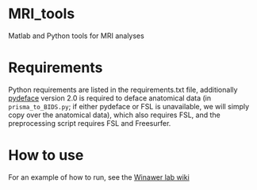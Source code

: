 # MRI_tools
Matlab and Python tools for MRI analyses

# Requirements

Python requirements are listed in the requirements.txt file,
additionally [pydeface](https://github.com/poldracklab/pydeface)
version 2.0 is required to deface anatomical data (in
`prisma_to_BIDS.py`; if either pydeface or FSL is unavailable, we will
simply copy over the anatomical data), which also requires FSL, and
the preprocessing script requires FSL and Freesurfer.

# How to use

For an example of how to run, see the [Winawer lab
wiki](https://wikis.nyu.edu/pages/viewpage.action?pageId=86054639)
